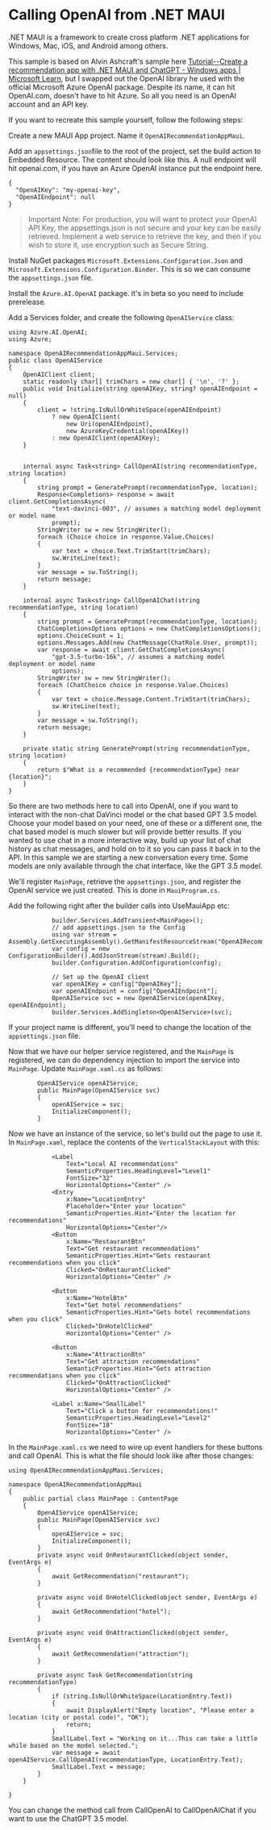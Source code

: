 Calling OpenAI from .NET MAUI
=============================

.NET MAUI is a framework to create cross platform .NET applications for Windows, Mac, iOS, and Android among others. 

This sample is based on Alvin Ashcraft's sample here [Tutorial--Create a recommendation app with .NET MAUI and ChatGPT - Windows apps | Microsoft Learn](https://learn.microsoft.com/en-us/windows/apps/windows-dotnet-maui/tutorial-maui-ai), but I swapped out the OpenAI library he used with the official Microsoft Azure OpenAI package. Despite its name, it can hit OpenAI.com, doesn't have to hit Azure. So all you need is an OpenAI account and an API key.

If you want to recreate this sample yourself, follow the following steps:

Create a new MAUI App project. Name it `OpenAIRecommendationAppMaui`. 

Add an `appsettings.json`file to the root of the project, set the build action to Embedded Resource. The content should look like this. A null endpoint will hit openai.com, if you have an Azure OpenAI instance put the endpoint here.

```
{
  "OpenAIKey": "my-openai-key",
  "OpenAIEndpoint": null
}
```

> Important Note: For production, you will want to protect your OpenAI API Key, the appsettings.json is not secure and your key can be easily retrieved. Implement a web service to retrieve the key, and then if you wish to store it, use encryption such as Secure String.

Install NuGet packages `Microsoft.Extensions.Configuration.Json` and `Microsoft.Extensions.Configuration.Binder`. This is so we can consume the `appsettings.json` file.

Install the `Azure.AI.OpenAI` package. it's in beta so you need to include prerelease. 

Add a Services folder, and create the following `OpenAIService` class:

```
using Azure.AI.OpenAI;
using Azure;

namespace OpenAIRecommendationAppMaui.Services;
public class OpenAIService
{
    OpenAIClient client;
    static readonly char[] trimChars = new char[] { '\n', '?' };
    public void Initialize(string openAIKey, string? openAIEndpoint = null)
    {
        client = !string.IsNullOrWhiteSpace(openAIEndpoint)
            ? new OpenAIClient(
                new Uri(openAIEndpoint),
                new AzureKeyCredential(openAIKey))
            : new OpenAIClient(openAIKey);
    }


    internal async Task<string> CallOpenAI(string recommendationType, string location)
    {
        string prompt = GeneratePrompt(recommendationType, location);
        Response<Completions> response = await client.GetCompletionsAsync(
            "text-davinci-003", // assumes a matching model deployment or model name
            prompt);
        StringWriter sw = new StringWriter();
        foreach (Choice choice in response.Value.Choices)
        {
            var text = choice.Text.TrimStart(trimChars);
            sw.WriteLine(text);
        }
        var message = sw.ToString();
        return message;
    }

    internal async Task<string> CallOpenAIChat(string recommendationType, string location)
    {
        string prompt = GeneratePrompt(recommendationType, location);
        ChatCompletionsOptions options = new ChatCompletionsOptions();
        options.ChoiceCount = 1;
        options.Messages.Add(new ChatMessage(ChatRole.User, prompt));
        var response = await client.GetChatCompletionsAsync(
            "gpt-3.5-turbo-16k", // assumes a matching model deployment or model name
            options);
        StringWriter sw = new StringWriter();
        foreach (ChatChoice choice in response.Value.Choices)
        {
            var text = choice.Message.Content.TrimStart(trimChars);
            sw.WriteLine(text);
        }
        var message = sw.ToString();
        return message;
    }

    private static string GeneratePrompt(string recommendationType, string location)
    {
        return $"What is a recommended {recommendationType} near {location}";
    }
}
```

So there are two methods here to call into OpenAI, one if you want to interact with the non-chat DaVinci model or the chat based GPT 3.5 model. Choose your model based on your need, one of these or a different one, the chat based model is much slower but will provide better results. If you wanted to use chat in a more interactive way, build up your list of chat history as chat messages, and hold on to it so you can pass it back in to the API. In this sample we are starting a new conversation every time. Some models are only available through the chat interface, like the GPT 3.5 model.

We'll register `MainPage`, retrieve the `appsettings.json`, and register the OpenAI service we just created. This is done in `MauiProgram.cs`.

Add the following right after the builder calls into UseMauiApp etc:

```
            builder.Services.AddTransient<MainPage>();
            // add appsettings.json to the Config
            using var stream = Assembly.GetExecutingAssembly().GetManifestResourceStream("OpenAIRecommendationAppMaui.appsettings.json");
            var config = new ConfigurationBuilder().AddJsonStream(stream).Build();
            builder.Configuration.AddConfiguration(config);

            // Set up the OpenAI client
            var openAIKey = config["OpenAIKey"];
            var openAIEndpoint = config["OpenAIEndpoint"];
            OpenAIService svc = new OpenAIService(openAIKey, openAIEndpoint);
            builder.Services.AddSingleton<OpenAIService>(svc);
```

If your project name is different, you'll need to change the location of the `appsettings.json` file.

Now that we have our helper service registered, and the `MainPage` is registered, we can do dependency injection to import the service into `MainPage`. Update `MainPage.xaml.cs` as follows:

```
        OpenAIService openAIService;
        public MainPage(OpenAIService svc)
        {
            openAIService = svc;
            InitializeComponent();
        }
```

Now we have an instance of the service, so let's build out the page to use it. In `MainPage.xaml`, replace the contents of the `VerticalStackLayout` with this:

```
            <Label
                Text="Local AI recommendations"
                SemanticProperties.HeadingLevel="Level1"
                FontSize="32"
                HorizontalOptions="Center" />
            <Entry
                x:Name="LocationEntry"
                Placeholder="Enter your location"
                SemanticProperties.Hint="Enter the location for recommendations"
                HorizontalOptions="Center"/>
            <Button
                x:Name="RestaurantBtn"
                Text="Get restaurant recommendations"
                SemanticProperties.Hint="Gets restaurant recommendations when you click"
                Clicked="OnRestaurantClicked"
                HorizontalOptions="Center" />

            <Button
                x:Name="HotelBtn"
                Text="Get hotel recommendations"
                SemanticProperties.Hint="Gets hotel recommendations when you click"
                Clicked="OnHotelClicked"
                HorizontalOptions="Center" />

            <Button
                x:Name="AttractionBtn"
                Text="Get attraction recommendations"
                SemanticProperties.Hint="Gets attraction recommendations when you click"
                Clicked="OnAttractionClicked"
                HorizontalOptions="Center" />

            <Label x:Name="SmallLabel"
                Text="Click a button for recommendations!"
                SemanticProperties.HeadingLevel="Level2"
                FontSize="18"
                HorizontalOptions="Center" />
```

In the `MainPage.xaml.cs` we need to wire up event handlers for these buttons and call OpenAI. This is what the file should look like after those changes:

```
using OpenAIRecommendationAppMaui.Services;

namespace OpenAIRecommendationAppMaui
{
    public partial class MainPage : ContentPage
    {
        OpenAIService openAIService;
        public MainPage(OpenAIService svc)
        {
            openAIService = svc;
            InitializeComponent();
        }
        private async void OnRestaurantClicked(object sender, EventArgs e)
        {
            await GetRecommendation("restaurant");
        }

        private async void OnHotelClicked(object sender, EventArgs e)
        {
            await GetRecommendation("hotel");
        }

        private async void OnAttractionClicked(object sender, EventArgs e)
        {
            await GetRecommendation("attraction");
        }

        private async Task GetRecommendation(string recommendationType)
        {
            if (string.IsNullOrWhiteSpace(LocationEntry.Text))
            {
                await DisplayAlert("Empty location", "Please enter a location (city or postal code)", "OK");
                return;
            }
            SmallLabel.Text = "Working on it...This can take a little while based on the model selected.";
            var message = await openAIService.CallOpenAI(recommendationType, LocationEntry.Text);
            SmallLabel.Text = message;
        }
    }

}
```

You can change the method call from CallOpenAI to CallOpenAIChat if you want to use the ChatGPT 3.5 model. 
